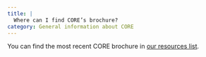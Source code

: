 ```yaml
---
title: |
  Where can I find CORE’s brochure?
category: General information about CORE
---
```

You can find the most recent CORE brochure in
[our resources list](~about#resources).
